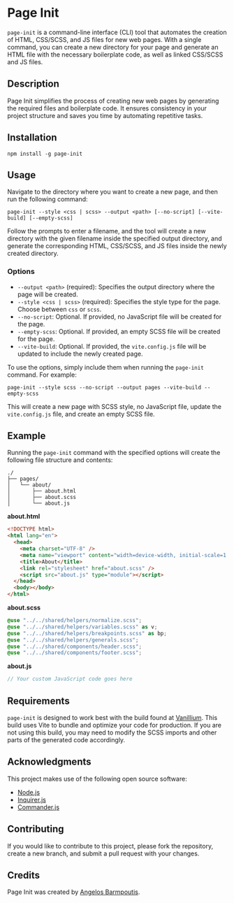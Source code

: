 # Page Init

`page-init` is a command-line interface (CLI) tool that automates the creation of HTML, CSS/SCSS, and JS files for new web pages. With a single command, you can create a new directory for your page and generate an HTML file with the necessary boilerplate code, as well as linked CSS/SCSS and JS files.

## Description

Page Init simplifies the process of creating new web pages by generating the required files and boilerplate code. It ensures consistency in your project structure and saves you time by automating repetitive tasks.

## Installation

```
npm install -g page-init
```

## Usage

Navigate to the directory where you want to create a new page, and then run the following command:

```
page-init --style <css | scss> --output <path> [--no-script] [--vite-build] [--empty-scss]
```

Follow the prompts to enter a filename, and the tool will create a new directory with the given filename inside the specified output directory, and generate the corresponding HTML, CSS/SCSS, and JS files inside the newly created directory.

### Options

- `--output <path>` (required): Specifies the output directory where the page will be created.
- `--style <css | scss>` (required): Specifies the style type for the page. Choose between `css` or `scss`.
- `--no-script`: Optional. If provided, no JavaScript file will be created for the page.
- `--empty-scss`: Optional. If provided, an empty SCSS file will be created for the page.
- `--vite-build`: Optional. If provided, the `vite.config.js` file will be updated to include the newly created page.

To use the options, simply include them when running the `page-init` command. For example:

```
page-init --style scss --no-script --output pages --vite-build --empty-scss
```

This will create a new page with SCSS style, no JavaScript file, update the `vite.config.js` file, and create an empty SCSS file.

## Example

Running the `page-init` command with the specified options will create the following file structure and contents:

```
./
├── pages/
│   └── about/
│       ├── about.html
│       ├── about.scss
│       └── about.js
```

**about.html**

```html
<!DOCTYPE html>
<html lang="en">
  <head>
    <meta charset="UTF-8" />
    <meta name="viewport" content="width=device-width, initial-scale=1.0" />
    <title>About</title>
    <link rel="stylesheet" href="about.scss" />
    <script src="about.js" type="module"></script>
  </head>
  <body></body>
</html>
```

**about.scss**

```scss
@use "../../shared/helpers/normalize.scss";
@use "../../shared/helpers/variables.scss" as v;
@use "../../shared/helpers/breakpoints.scss" as bp;
@use "../../shared/helpers/generals.scss";
@use "../../shared/components/header.scss";
@use "../../shared/components/footer.scss";
```

**about.js**

```javascript
// Your custom JavaScript code goes here
```

## Requirements

`page-init` is designed to work best with the build found at [Vanillium](https://github.com/Angelos-Barmpoutis/Vanillium). This build uses Vite to bundle and optimize your code for production. If you are not using this build, you may need to modify the SCSS imports and other parts of the generated code accordingly.

## Acknowledgments

This project makes use of the following open source software:

- [Node.js](https://nodejs.org/)
- [Inquirer.js](https://github.com/SBoudrias/Inquirer.js/)
- [Commander.js](https://github.com/tj/commander.js/)

## Contributing

If you would like to contribute to this project, please fork the repository, create a new branch, and submit a pull request with your changes.

## Credits

Page Init was created by [Angelos Barmpoutis](https://github.com/Angelos-Barmpoutis).
